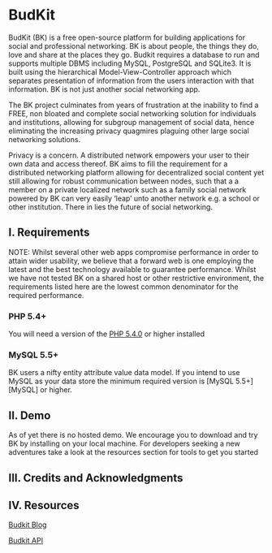 BudKit
======

BudKit (BK) is a free open-source platform for building applications for social and professional networking. BK is about people, the things they do, love and share at the places they go. Budkit requires a database to run and supports multiple DBMS including MySQL, PostgreSQL and SQLite3. It is built using the hierarchical Model-View-Controller approach which separates presentation of information from the users interaction with that information. BK is not just another social networking app.

The BK project culminates from years of frustration at the inability to find a FREE, non bloated and complete social networking solution for individuals and institutions, allowing for subgroup management of social data, hence eliminating the increasing privacy quagmires plaguing other large social networking solutions.

Privacy is a concern. A distributed network empowers your user to their own data and access thereof.  BK aims to fill the requirement for a distributed networking platform allowing for decentralized social content yet still allowing for robust communication between nodes, such that a a member on a private localized network such as a family social network powered by BK can very easily ‘leap’ unto another network e.g. a school or other institution. There in lies the future of social networking.

I. Requirements
-----------------
NOTE: Whilst several other web apps compromise performance in order to attain wider usability, we believe that a forward web is one employing the latest and the best technology available to guarantee performance. Whilst we have not tested BK on a shared host or other restrictive environment, the requirements listed here are the lowest common denominator for the required performance. 

### PHP 5.4+
[PHP5]: http://php.net/releases/5_4_0.php
You will need a version of the [PHP 5.4.0][PHP5] or higher installed

### MySQL 5.5+
[MySQL55]: http://dev.mysql.com/tech-resources/articles/introduction-to-mysql-55.html
BK  users a nifty entity attribute value data model. If you intend to use MySQL as your data store the minimum required version is [MySQL 5.5+][MySQL] or higher. 	

II. Demo
---------
As of yet there is no hosted demo. We encourage you to download and try BK by installing on your local machine. For developers seeking a new adventures take a look at the resources section for tools to get you started

III. Credits and Acknowledgments
--------------------------------



IV. Resources
--------------------------------
[Budkit Blog](http://budkit.org/blog)

[Budkit API](http://drstonyhills.github.com/budkit)